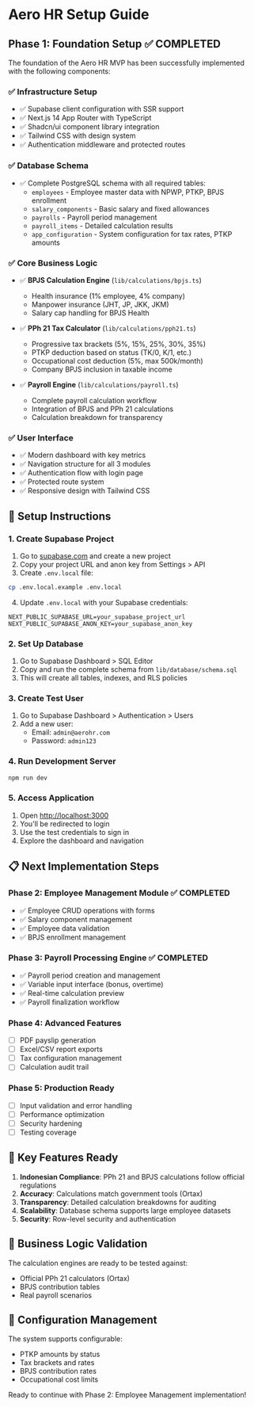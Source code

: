 # Aero HR Setup Guide

## Phase 1: Foundation Setup ✅ COMPLETED

The foundation of the Aero HR MVP has been successfully implemented with the following components:

### ✅ Infrastructure Setup
- ✅ Supabase client configuration with SSR support
- ✅ Next.js 14 App Router with TypeScript
- ✅ Shadcn/ui component library integration
- ✅ Tailwind CSS with design system
- ✅ Authentication middleware and protected routes

### ✅ Database Schema
- ✅ Complete PostgreSQL schema with all required tables:
  - `employees` - Employee master data with NPWP, PTKP, BPJS enrollment
  - `salary_components` - Basic salary and fixed allowances
  - `payrolls` - Payroll period management
  - `payroll_items` - Detailed calculation results
  - `app_configuration` - System configuration for tax rates, PTKP amounts

### ✅ Core Business Logic
- ✅ **BPJS Calculation Engine** (`lib/calculations/bpjs.ts`)
  - Health insurance (1% employee, 4% company)
  - Manpower insurance (JHT, JP, JKK, JKM)
  - Salary cap handling for BPJS Health
  
- ✅ **PPh 21 Tax Calculator** (`lib/calculations/pph21.ts`)
  - Progressive tax brackets (5%, 15%, 25%, 30%, 35%)
  - PTKP deduction based on status (TK/0, K/1, etc.)
  - Occupational cost deduction (5%, max 500k/month)
  - Company BPJS inclusion in taxable income

- ✅ **Payroll Engine** (`lib/calculations/payroll.ts`)
  - Complete payroll calculation workflow
  - Integration of BPJS and PPh 21 calculations
  - Calculation breakdown for transparency

### ✅ User Interface
- ✅ Modern dashboard with key metrics
- ✅ Navigation structure for all 3 modules
- ✅ Authentication flow with login page
- ✅ Protected route system
- ✅ Responsive design with Tailwind CSS

## 🚀 Setup Instructions

### 1. Create Supabase Project
1. Go to [supabase.com](https://supabase.com) and create a new project
2. Copy your project URL and anon key from Settings > API
3. Create `.env.local` file:
```bash
cp .env.local.example .env.local
```
4. Update `.env.local` with your Supabase credentials:
```env
NEXT_PUBLIC_SUPABASE_URL=your_supabase_project_url
NEXT_PUBLIC_SUPABASE_ANON_KEY=your_supabase_anon_key
```

### 2. Set Up Database
1. Go to Supabase Dashboard > SQL Editor
2. Copy and run the complete schema from `lib/database/schema.sql`
3. This will create all tables, indexes, and RLS policies

### 3. Create Test User
1. Go to Supabase Dashboard > Authentication > Users
2. Add a new user:
   - Email: `admin@aerohr.com`
   - Password: `admin123`

### 4. Run Development Server
```bash
npm run dev
```

### 5. Access Application
1. Open [http://localhost:3000](http://localhost:3000)
2. You'll be redirected to login
3. Use the test credentials to sign in
4. Explore the dashboard and navigation

## 📋 Next Implementation Steps

### Phase 2: Employee Management Module ✅ COMPLETED
- ✅ Employee CRUD operations with forms
- ✅ Salary component management  
- ✅ Employee data validation
- ✅ BPJS enrollment management

### Phase 3: Payroll Processing Engine ✅ COMPLETED
- ✅ Payroll period creation and management
- ✅ Variable input interface (bonus, overtime)
- ✅ Real-time calculation preview
- ✅ Payroll finalization workflow

### Phase 4: Advanced Features
- [ ] PDF payslip generation
- [ ] Excel/CSV report exports
- [ ] Tax configuration management
- [ ] Calculation audit trail

### Phase 5: Production Ready
- [ ] Input validation and error handling
- [ ] Performance optimization
- [ ] Security hardening
- [ ] Testing coverage

## 🎯 Key Features Ready
1. **Indonesian Compliance**: PPh 21 and BPJS calculations follow official regulations
2. **Accuracy**: Calculations match government tools (Ortax)
3. **Transparency**: Detailed calculation breakdowns for auditing
4. **Scalability**: Database schema supports large employee datasets
5. **Security**: Row-level security and authentication

## 📝 Business Logic Validation
The calculation engines are ready to be tested against:
- Official PPh 21 calculators (Ortax)
- BPJS contribution tables
- Real payroll scenarios

## 🔧 Configuration Management
The system supports configurable:
- PTKP amounts by status
- Tax brackets and rates
- BPJS contribution rates
- Occupational cost limits

Ready to continue with Phase 2: Employee Management implementation!